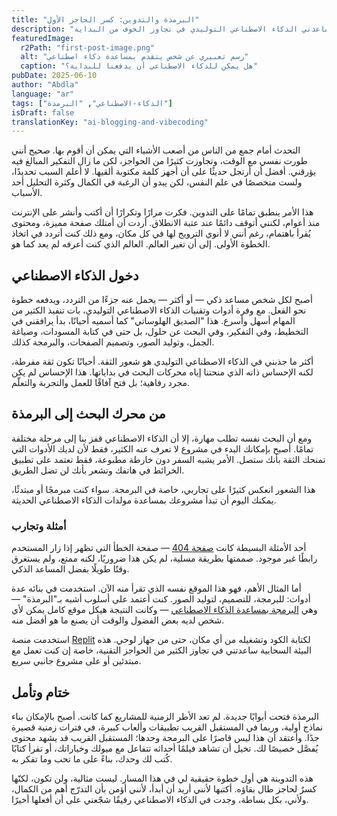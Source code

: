 ```yaml
---
title: "البرمذة والتدوين: كسر الحاجز الأول"
description: "تجربة شخصية مع التردد في التدوين، وكيف ساعدني الذكاء الاصطناعي التوليدي في تجاوز الخوف من البداية."
featuredImage:
  r2Path: "first-post-image.png"
  alt: "رسم تعبيري عن شخص يتقدم بمساعدة ذكاء اصطناعي"
  caption: "هل يمكن للذكاء الاصطناعي أن يدفعنا للبداية؟"
pubDate: 2025-06-10
author: "Abdla"
language: "ar"
tags: ["الذكاء-الاصطناعي", "البرمذة"]
isDraft: false
translationKey: "ai-blogging-and-vibecoding" 
---
```


التحدث أمام جمع من الناس من أصعب الأشياء التي يمكن أن أقوم بها. صحيح أنني طورت نفسي مع الوقت، وتجاوزت كثيرًا من الحواجز، لكن ما زال التفكير المبالغ فيه يؤرقني. أفضل أن أرتجل حديثًا على أن أجهز كلمة مكتوبة ألقيها. لا أعلم السبب تحديدًا، ولست متخصصًا في علم النفس، لكن يبدو أن الرغبة في الكمال وكثرة التحليل أحد الأسباب.

هذا الأمر ينطبق تمامًا على التدوين. فكرت مرارًا وتكرارًا أن أكتب وأنشر على الإنترنت منذ أعوام، لكنني أتوقف دائمًا عند عتبة الانطلاق. أردت أن أمتلك صفحة مميزة، ومحتوى يُقرأ باهتمام، رغم أنني لا أنوي الترويج لها في كل مكان، ومع ذلك كنت أتردد في اتخاذ الخطوة الأولى. إلى أن تغير العالم. العالم الذي كنت أعرفه لم يعد كما هو.

## دخول الذكاء الاصطناعي

أصبح لكل شخص مساعد ذكي — أو أكثر — يحمل عنه جزءًا من التردد، ويدفعه خطوة نحو الفعل. مع وفرة أدوات وتقنيات الذكاء الاصطناعي التوليدي، بات تنفيذ الكثير من المهام أسهل وأسرع. هذا "الصديق الهلوساتي" كما أسميه أحيانًا، بدأ يرافقني في التخطيط، وفي التفكير، وفي البحث عن حلول، بل حتى في كتابة المسودات، وصياغة الجمل، وتوليد الصور، وتصميم الصفحات، والبرمجة كذلك.

أكثر ما جذبني في الذكاء الاصطناعي التوليدي هو شعور الثقة. أحيانًا تكون ثقة مفرطة، لكنه الإحساس ذاته الذي منحتنا إياه محركات البحث في بداياتها. هذا الإحساس لم يكن مجرد رفاهية؛ بل فتح آفاقًا للعمل والتجربة والتعلّم.

## من محرك البحث إلى البرمذة

ومع أن البحث نفسه تطلب مهارة، إلا أن الذكاء الاصطناعي قفز بنا إلى مرحلة مختلفة تمامًا. أصبح بإمكانك البدء في مشروع لا تعرف عنه الكثير، فقط لأن لديك الأدوات التي تمنحك الثقة بأنك ستصل. الأمر يشبه السفر دون خارطة مطبوعة، فقط تعتمد على تطبيق الخرائط في هاتفك وتشعر بأنك لن تضل الطريق.

هذا الشعور انعكس كثيرًا على تجاربي، خاصة في البرمجة. سواء كنت مبرمجًا أو مبتدئًا، يمكنك اليوم أن تبدأ مشروعك بمساعدة مولدات الذكاء الاصطناعي الحديثة.

### أمثلة وتجارب

أحد الأمثلة البسيطة كانت [صفحة 404](404.html) — صفحة الخطأ التي تظهر إذا زار المستخدم رابطًا غير موجود. صممتها بطريقة مسلية، لم يكن هذا ضروريًا، لكنه ممتع، ولم يستغرق وقتًا طويلًا بفضل المساعد الذكي.

أما المثال الأهم، فهو هذا الموقع نفسه الذي تقرأ منه الآن. استخدمت في بنائه عدة أدوات: للبرمجة، للتصميم، لتوليد الصور. كنت أعتمد على أسلوب أشبه بـ"البرمذة" — وهي [البرمجة بمساعدة الذكاء الاصطناعي](https://www.linkedin.com/posts/jalalirs_%D8%A3%D8%B2%D9%85%D8%A9-%D8%A7%D9%84%D8%AA%D8%B9%D8%B1%D9%8A%D8%A8-%D9%8A%D9%82%D9%88%D9%84-%D8%AD%D8%A7%D9%81%D8%B8-%D8%A5%D8%A8%D8%B1%D8%A7%D9%87%D9%8A%D9%85-%D9%81%D9%8A-activity-7321887715157782528-5BFu) — وكانت النتيجة هيكل موقع كامل يمكن لأي شخص لديه بعض الفضول والوقت أن يصنع ما هو أفضل منه.

استخدمت منصة [Replit](https://abd.la/replit) لكتابة الكود وتشغيله من أي مكان، حتى من جهاز لوحي. هذه البيئة السحابية ساعدتني في تجاوز الكثير من الحواجز التقنية، خاصة إن كنت تعمل مع مبتدئين أو على مشروع جانبي سريع.

## ختام وتأمل

البرمذة فتحت أبوابًا جديدة. لم تعد الأطر الزمنية للمشاريع كما كانت. أصبح بالإمكان بناء نماذج أولية، وربما في المستقبل القريب تطبيقات وألعاب كبيرة، في فترات زمنية قصيرة جدًا. وأعتقد أن هذا ليس قاصرًا على البرمجة وحدها؛ المستقبل القريب قد يشهد محتوى يُفصَّل خصيصًا لك. تخيل أن تشاهد فيلمًا أحداثه تتفاعل مع ميولك وخياراتك، أو تقرأ كتابًا كُتب لك وحدك، بناءً على ما تحب وما تفكر به.

هذه التدوينة هي أول خطوة حقيقية لي في هذا المسار. ليست مثالية، ولن تكون، لكنّها كسرٌ لحاجز طال بقاؤه. أكتبها لأنني أريد أن أبدأ، لأنني أؤمن بأن التدرّج أهم من الكمال، ولأني، بكل بساطة، وجدت في الذكاء الاصطناعي رفيقًا شجّعني على أن أفعلها أخيرًا.
